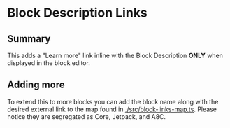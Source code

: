 # Block Description Links

## Summary

This adds a "Learn more" link inline with the Block Description **ONLY** when displayed in the block editor.

## Adding more

To extend this to more blocks you can add the block name along with the desired external link to the map found in [./src/block-links-map.ts](./src/block-links-map.ts). Please notice they are segregated as Core, Jetpack, and A8C.
